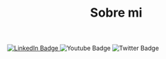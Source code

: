 <!DOCTYPE html>
<html>
<head>
    <meta charset="utf-8">
    <!-- Cargamos CSS -->
    <link rel="stylesheet" href="estilo.css">
</head>
<body>
    <header id="home" class="cabeceraPagina">
        <h1><b>Sobre mi</b></h1>
    </header>
    <nav>
          <div id="badges">
              <a href="https://www.linkedin.com/in/jose-miguel-gutierrez-hernandez-392261185/">
                <img src="https://img.shields.io/badge/LinkedIn-blue?style=for-the-badge&logo=linkedin&logoColor=white" alt="LinkedIn Badge"/>
              </a>
            <img src="https://img.shields.io/badge/YouTube-red?style=for-the-badge&logo=youtube&logoColor=white" alt="Youtube Badge"/>
            <img src="https://img.shields.io/badge/Twitter-blue?style=for-the-badge&logo=twitter&logoColor=white" alt="Twitter Badge"/>
         </div>
    </nav>
</body>
</html>
